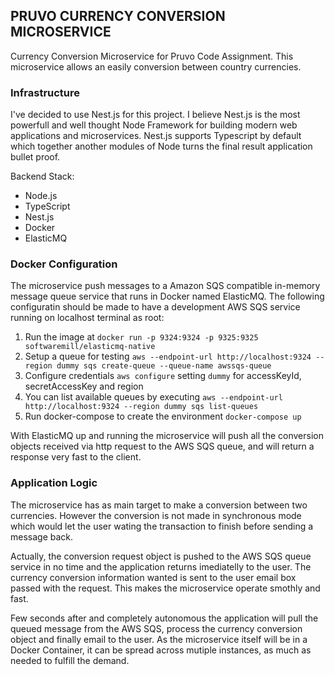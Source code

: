 ## PRUVO CURRENCY CONVERSION MICROSERVICE
Currency Conversion Microservice for Pruvo Code Assignment. This microservice allows an easily conversion between country currencies. 

### Infrastructure
I've decided to use Nest.js for this project. I believe Nest.js is the most powerfull 
and well thought Node Framework for building modern web applications and microservices. 
Nest.js supports Typescript by default which together another modules of Node turns the 
final result application bullet proof. 

Backend Stack:

* Node.js
* TypeScript
* Nest.js 
* Docker
* ElasticMQ

### Docker Configuration
The microservice push messages to a Amazon SQS compatible in-memory message queue service that runs in Docker named ElasticMQ. The following configuratin should be made to have a development AWS SQS service 
running on localhost terminal as root:

1) Run the image at `docker run -p 9324:9324 -p 9325:9325 softwaremill/elasticmq-native`
2) Setup a queue for testing `aws --endpoint-url http://localhost:9324 --region dummy sqs create-queue --queue-name awssqs-queue`
3) Configure credentials `aws configure` setting `dummy` for accessKeyId, secretAccessKey and region
4) You can list available queues by executing `aws --endpoint-url http://localhost:9324 --region dummy sqs list-queues`
5) Run docker-compose to create the environment `docker-compose up`

With ElasticMQ up and running the microservice will push all the conversion objects received via 
http request to the AWS SQS queue, and will return a response very fast to the client. 

### Application Logic
The microservice has as main target to make a conversion between two currencies. However the conversion is not made in synchronous mode which would let the user wating the transaction to finish before sending a message back. 

Actually, the conversion request object is pushed to the AWS SQS queue service in no time and the application returns imediatelly to the user. The currency conversion information wanted is sent to the user email box passed with the request. This makes the microservice operate smothly and fast. 

Few seconds after and completely autonomous the application will pull the queued message from the AWS SQS, process the currency conversion object and finally email to the user. As the microservice itself will be in a Docker Container, it can be spread across mutiple instances, as much as needed to fulfill the demand. 



